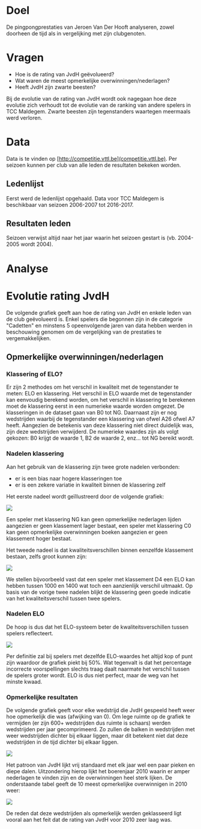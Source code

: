 # Doel

De pingpongprestaties van Jeroen Van Der Hooft analyseren, zowel doorheen de tijd als in vergelijking met zijn clubgenoten.

# Vragen

- Hoe is de rating van JvdH geëvolueerd?
- Wat waren de meest opmerkelijke overwinningen/nederlagen?
- Heeft JvdH zijn zwarte beesten?

Bij de evolutie van de rating van JvdH wordt ook nagegaan hoe deze evolutie zich verhoudt tot de evolutie van de ranking van andere spelers in TCC Maldegem. Zwarte beesten zijn tegenstanders waartegen meermaals werd verloren.

# Data

Data is te vinden op [http://competitie.vttl.be](competitie.vttl.be). Per seizoen kunnen per club van alle leden de resultaten bekeken worden.

## Ledenlijst

Eerst werd de ledenlijst opgehaald. Data voor TCC Maldegem is beschikbaar van seizoen 2006-2007 tot 2016-2017.

## Resultaten leden

Seizoen verwijst altijd naar het jaar waarin het seizoen gestart is (vb. 2004-2005 wordt 2004).

# Analyse

# Evolutie rating JvdH

De volgende grafiek geeft aan hoe de rating van JvdH en enkele leden van de club geëvolueerd is. Enkel spelers die begonnen zijn in de categorie "Cadetten" en minstens 5 opeenvolgende jaren van data hebben werden in beschouwing genomen om de vergelijking van de prestaties te vergemakkelijken.

## Opmerkelijke overwinningen/nederlagen

### Klassering of ELO?

Er zijn 2 methodes om het verschil in kwaliteit met de tegenstander te meten: ELO en klassering. Het verschil in ELO waarde met de tegenstander kan eenvoudig berekend worden, om het verschil in klassering te berekenen moet de klassering eerst in een numerieke waarde worden omgezet. De klasseringen in de dataset gaan van B0 tot NG. Daarnaast zijn er nog wedstrijden waarbij de tegenstander een klassering van ofwel A26 ofwel A7 heeft. Aangezien de betekenis van deze klassering niet direct duidelijk was, zijn deze wedstrijden verwijderd. De numerieke waardes zijn als volgt gekozen: B0 krijgt de waarde 1, B2 de waarde 2, enz... tot NG bereikt wordt.

### Nadelen klassering

Aan het gebruik van de klassering zijn twee grote nadelen verbonden:

* er is een bias naar hogere klasseringen toe
* er is een zekere variatie in kwaliteit binnen de klassering zelf

Het eerste nadeel wordt geïllustreerd door de volgende grafiek:

![](https://www.dropbox.com/s/fipdgiod9gvye30/graph_bias_higher_categories.png?dl=1)

Een speler met klassering NG kan geen opmerkelijke nederlagen lijden aangezien er geen klassement lager bestaat, een speler met klassering C0 kan geen opmerkelijke overwinningen boeken aangezien er geen klassement hoger bestaat.

Het tweede nadeel is dat kwaliteitsverschillen binnen eenzelfde klassement bestaan, zelfs groot kunnen zijn:

![](https://www.dropbox.com/s/r1rv3glv5t3pumg/graph_elo_within_category.png?dl=1)

We stellen bijvoorbeeld vast dat een speler met klassement D4 een ELO kan hebben tussen 1000 en 1400 wat toch een aanzienlijk verschil uitmaakt. Op basis van de vorige twee nadelen blijkt de klassering geen goede indicatie van het kwaliteitsverschil tussen twee spelers.

### Nadelen ELO

De hoop is dus dat het ELO-systeem beter de kwaliteitsverschillen tussen spelers reflecteert.

![](https://www.dropbox.com/s/cyob0gl9ex59o77/graph_expected_score_difference.png?dl=1)

Per definitie zal bij spelers met dezelfde ELO-waardes het altijd kop of punt zijn waardoor de grafiek piekt bij 50%. Wat tegenvalt is dat het percentage incorrecte voorspellingen slechts traag daalt naarmate het verschil tussen de spelers groter wordt. ELO is dus niet perfect, maar de weg van het minste kwaad.

### Opmerkelijke resultaten

De volgende grafiek geeft voor elke wedstrijd die JvdH gespeeld heeft weer hoe opmerkelijk die was (afwijking van 0). Om lege ruimte op de grafiek te vermijden (er zijn 600+ wedstrijden dus ruimte is schaars) werden wedstrijden per jaar gecomprimeerd. Zo zullen de balken in wedstrijden met weer wedstrijden dichter bij elkaar liggen, maar dit betekent niet dat deze wedstrijden in de tijd dichter bij elkaar liggen.

![](https://www.dropbox.com/s/xsfhqml1ui70hey/graph_result_vs_expectation.png?dl=1)

Het patroon van JvdH lijkt vrij standaard met elk jaar wel een paar pieken en diepe dalen. Uitzondering hierop lijkt het boerenjaar 2010 waarin er amper nederlagen te vinden zijn en de overwinningen heel sterk lijken. De onderstaande tabel geeft de 10 meest opmerkelijke overwinnigen in 2010 weer:

![](https://www.dropbox.com/s/y6dd5lruusin55i/table_remarkable_victories_2010.PNG?dl=1)

De reden dat deze wedstrijden als opmerkelijk werden geklasseerd ligt vooral aan het feit dat de rating van JvdH voor 2010 zeer laag was.
